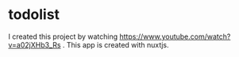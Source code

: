 # todolist
I created this project by watching https://www.youtube.com/watch?v=a02jXHb3_Rs . This app is created with nuxtjs.
